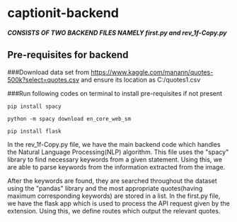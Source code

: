 # captionit-backend
***CONSISTS OF TWO BACKEND FILES NAMELY first.py and rev_1f-Copy.py***
## Pre-requisites for backend
###Download data set from https://www.kaggle.com/manann/quotes-500k?select=quotes.csv and ensure its location as C:/quotes1.csv


###Run following codes on terminal to install pre-requisites if not present

`pip install spacy`


`python -m spacy download en_core_web_sm`

`pip install flask`


In the rev_1f-Copy.py file, we have the main backend code which handles the Natural Language Processing(NLP) algorithm.
This file uses the "spacy" library to find necessary keywords from a given statement. Using this, we are able to parse
keywords from the information extracted from the image.


After the keywords are found, they are searched throughout the dataset using the "pandas" library and the most appropriate quotes(having maximum corresponding keywords) are stored in a list.
In the first.py file, we have the flask app which is used to process the API request given by the extension. 
Using this, we define routes which output the relevant quotes.
